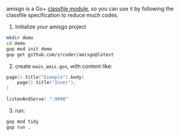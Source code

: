 amisgo is a Go+ [classfile module](https://github.com/goplus/gop/blob/main/doc/classfile.md), so
you can use it by following the classfile specification to reduce much codes.

1. Initialize your amisgo project

```sh
mkdir demo
cd demo
gop mod init demo
gop get github.com/zrcoder/amisgo@latest
```

2. create `main_amis.gox`, with content like:

```c
page().title("Example").body(
	page().title("Inner"),
)

listenAndServe! ":9090"
```

3. run:

```sh
gop mod tidy
gop run .
```
